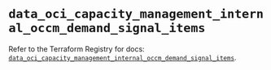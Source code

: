 # `data_oci_capacity_management_internal_occm_demand_signal_items`

Refer to the Terraform Registry for docs: [`data_oci_capacity_management_internal_occm_demand_signal_items`](https://registry.terraform.io/providers/hashicorp/oci/7.19.0/docs/data-sources/capacity_management_internal_occm_demand_signal_items).
